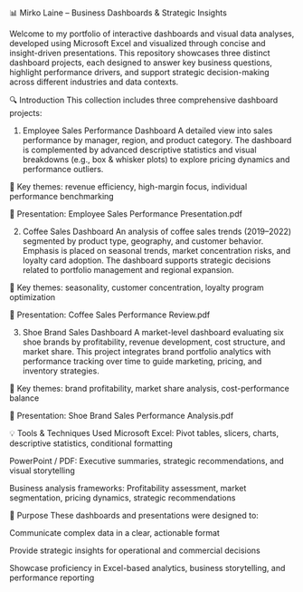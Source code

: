 📊 Mirko Laine – Business Dashboards & Strategic Insights


Welcome to my portfolio of interactive dashboards and visual data analyses, developed using Microsoft Excel and visualized through concise and insight-driven presentations. This repository showcases three distinct dashboard projects, each designed to answer key business questions, highlight performance drivers, and support strategic decision-making across different industries and data contexts.

🔍 Introduction
This collection includes three comprehensive dashboard projects:

1. Employee Sales Performance Dashboard
A detailed view into sales performance by manager, region, and product category. The dashboard is complemented by advanced descriptive statistics and visual breakdowns (e.g., box & whisker plots) to explore pricing dynamics and performance outliers.

🔑 Key themes: revenue efficiency, high-margin focus, individual performance benchmarking

📎 Presentation: Employee Sales Performance Presentation.pdf

2. Coffee Sales Dashboard
An analysis of coffee sales trends (2019–2022) segmented by product type, geography, and customer behavior. Emphasis is placed on seasonal trends, market concentration risks, and loyalty card adoption. The dashboard supports strategic decisions related to portfolio management and regional expansion.

🔑 Key themes: seasonality, customer concentration, loyalty program optimization

📎 Presentation: Coffee Sales Performance Review.pdf

3. Shoe Brand Sales Dashboard
A market-level dashboard evaluating six shoe brands by profitability, revenue development, cost structure, and market share. This project integrates brand portfolio analytics with performance tracking over time to guide marketing, pricing, and inventory strategies.

🔑 Key themes: brand profitability, market share analysis, cost-performance balance

📎 Presentation: Shoe Brand Sales Performance Analysis.pdf

💡 Tools & Techniques Used
Microsoft Excel: Pivot tables, slicers, charts, descriptive statistics, conditional formatting

PowerPoint / PDF: Executive summaries, strategic recommendations, and visual storytelling

Business analysis frameworks: Profitability assessment, market segmentation, pricing dynamics, strategic recommendations

🎯 Purpose
These dashboards and presentations were designed to:

Communicate complex data in a clear, actionable format

Provide strategic insights for operational and commercial decisions

Showcase proficiency in Excel-based analytics, business storytelling, and performance reporting
